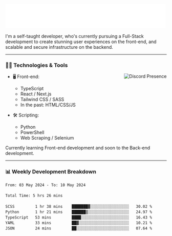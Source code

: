 <img src="assets/wave.svg" alt=":wave:" />

I'm a self-taught developer, who's currently pursuing a Full-Stack development to create stunning user experiences on the front-end, and scalable and secure infrastructure on the backend.

---

### 🧑‍💻 Technologies & Tools

<a href="https://discord.com/users/414304208649453568" target="_blank" rel="nofollow">
   <img src="https://lanyard-profile-readme.vercel.app/api/414304208649453568?idleMessage=Probably%20doing%20something%20else..." alt="Discord Presence" align="right">
</a>

- 🖥️ Front-end:

  - TypeScript
  - React / Next.js
  - Tailwind CSS / SASS
  - In the past: HTML/CSS/JS

- 🛠 Scripting:

  - Python
  - PowerShell
  - Web Scraping / Selenium

Currently learning Front-end development and soon to the Back-end development.

---

### 📊 Weekly Development Breakdown

<!-- ![ccrsxx's GitHub Stats](https://github-readme-stats.vercel.app/api?username=ccrsxx&count_private=true&theme=tokyonight) -->
<!-- ![ccrsxx's Top Langs](https://github-readme-stats.vercel.app/api/top-langs/?username=ccrsxx&hide=lua,java,html&theme=tokyonight) -->

<!--START_SECTION:waka-->

```txt
From: 03 May 2024 - To: 10 May 2024

Total Time: 5 hrs 26 mins

SCSS         1 hr 38 mins    ███████▓░░░░░░░░░░░░░░░░░   30.02 %
Python       1 hr 21 mins    ██████▒░░░░░░░░░░░░░░░░░░   24.97 %
TypeScript   53 mins         ████░░░░░░░░░░░░░░░░░░░░░   16.43 %
YAML         33 mins         ██▓░░░░░░░░░░░░░░░░░░░░░░   10.21 %
JSON         24 mins         ██░░░░░░░░░░░░░░░░░░░░░░░   07.64 %
```

<!--END_SECTION:waka-->
